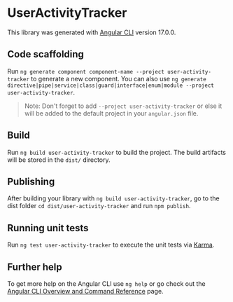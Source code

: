 # UserActivityTracker

This library was generated with [Angular CLI](https://github.com/angular/angular-cli) version 17.0.0.

## Code scaffolding

Run `ng generate component component-name --project user-activity-tracker` to generate a new component. You can also use `ng generate directive|pipe|service|class|guard|interface|enum|module --project user-activity-tracker`.
> Note: Don't forget to add `--project user-activity-tracker` or else it will be added to the default project in your `angular.json` file. 

## Build

Run `ng build user-activity-tracker` to build the project. The build artifacts will be stored in the `dist/` directory.

## Publishing

After building your library with `ng build user-activity-tracker`, go to the dist folder `cd dist/user-activity-tracker` and run `npm publish`.

## Running unit tests

Run `ng test user-activity-tracker` to execute the unit tests via [Karma](https://karma-runner.github.io).

## Further help

To get more help on the Angular CLI use `ng help` or go check out the [Angular CLI Overview and Command Reference](https://angular.io/cli) page.
